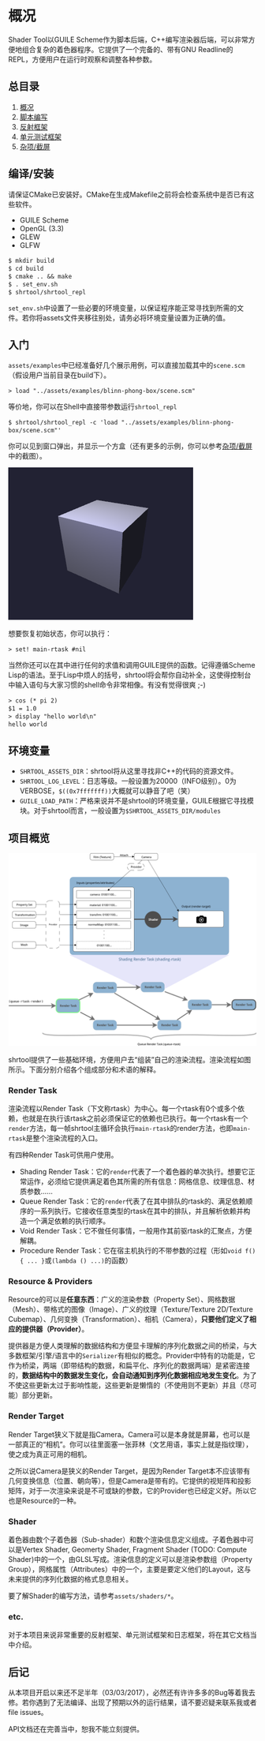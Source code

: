 # 概况

Shader Tool以GUILE Scheme作为脚本后端，C++编写渲染器后端，可以非常方便地组合复杂的着色器程序。它提供了一个完备的、带有GNU Readline的REPL，方便用户在运行时观察和调整各种参数。

## 总目录

1. [概况](README.md)
2. [脚本编写](scripting.md)
3. [反射框架](reflection.md)
4. [单元测试框架](unit-test.md)
5. [杂项/截屏](misc.md)

## 编译/安装

请保证CMake已安装好。CMake在生成Makefile之前将会检查系统中是否已有这些软件。

- GUILE Scheme
- OpenGL (3.3)
- GLEW
- GLFW

```
$ mkdir build
$ cd build
$ cmake .. && make
$ . set_env.sh
$ shrtool/shrtool_repl
```
`set_env.sh`中设置了一些必要的环境变量，以保证程序能正常寻找到所需的文件。若你将assets文件夹移往别处，请务必将环境变量设置为正确的值。

## 入门

`assets/examples`中已经准备好几个展示用例，可以直接加载其中的`scene.scm`（假设用户当前目录在build下）。

```
> load "../assets/examples/blinn-phong-box/scene.scm"
```

等价地，你可以在Shell中直接带参数运行`shrtool_repl`

```
$ shrtool/shrtool_repl -c 'load "../assets/examples/blinn-phong-box/scene.scm"'
```

你可以见到窗口弹出，并显示一个方盒（还有更多的示例，你可以参考[杂项/截屏](misc.md)中的截图）。

![example-1](../images/example-1.png)

想要恢复初始状态，你可以执行：

```
> set! main-rtask #nil
```

当然你还可以在其中进行任何的求值和调用GUILE提供的函数。记得遵循Scheme Lisp的语法。至于Lisp中烦人的括号，shrtool将会帮你自动补全，这使得控制台中输入语句与大家习惯的shell命令非常相像。有没有觉得很爽 ;-)

```
> cos (* pi 2)
$1 = 1.0
> display "hello world\n"
hello world
```

## 环境变量

- `SHRTOOL_ASSETS_DIR`：shrtool将从这里寻找非C++的代码的资源文件。
- `SHRTOOL_LOG_LEVEL`：日志等级。一般设置为20000（INFO级别）。0为VERBOSE，`$((0x7fffffff))`大概就可以静音了吧（笑）
- `GUILE_LOAD_PATH`：严格来说并不是shrtool的环境变量，GUILE根据它寻找模块。对于shrtool而言，一般设置为`$SHRTOOL_ASSETS_DIR/modules`

## 项目概览

![structure](../images/structure.png)

shrtool提供了一些基础环境，方便用户去“组装”自己的渲染流程。渲染流程如图所示。下面分别介绍各个组成部分和术语的解释。

### Render Task

渲染流程以Render Task（下文称rtask）为中心。每一个rtask有0个或多个依赖，也就是在执行该rtask之前必须保证它的依赖也已执行。每一个rtask有一个`render`方法，每一帧shrtool主循环会执行`main-rtask`的render方法，也即`main-rtask`是整个渲染流程的入口。

有四种Render Task可供用户使用。

- Shading Render Task：它的`render`代表了一个着色器的单次执行。想要它正常运作，必须给它提供满足着色其所需的所有信息：网格信息、纹理信息、材质参数……
- Queue Render Task：它的`render`代表了在其中排队的rtask的、满足依赖顺序的一系列执行。它接收任意类型的rtask在其中的排队，并且解析依赖并构造一个满足依赖的执行顺序。
- Void Render Task：它不做任何事情，一般用作其前驱rtask的汇聚点，方便解耦。
- Procedure Render Task：它在宿主机执行的不带参数的过程（形如`void f(){ ... }`或`(lambda () ...)`的函数）

### Resource & Providers

Resource的可以是**任意东西**：广义的渲染参数（Property Set）、网格数据（Mesh）、带格式的图像（Image）、广义的纹理（Texture/Texture 2D/Texture Cubemap）、几何变换（Transformation）、相机（Camera），**只要他们定义了相应的提供器（Provider）**。

提供器是方便人类理解的数据结构和方便显卡理解的序列化数据之间的桥梁，与大多数框架/引擎/语言中的`Serializer`有相似的概念。Provider中特有的功能是，它作为桥梁，两端（即带结构的数据，和扁平化、序列化的数据两端）是紧密连接的，**数据结构中的数据发生变化，会自动通知到序列化数据相应地发生变化**。为了不使这些更新太过于影响性能，这些更新是懒惰的（不使用则不更新）并且（尽可能）部分更新。

### Render Target

Render Target狭义下就是指Camera。Camera可以是本身就是屏幕，也可以是一部真正的“相机”。你可以往里面塞一张菲林（文艺用语，事实上就是指纹理），使之成为真正可用的相机。

之所以说Camera是狭义的Render Target，是因为Render Target本不应该带有几何变换信息（位置、朝向等），但是Camera是带有的。它提供的视矩阵和投影矩阵，对于一次渲染来说是不可或缺的参数，它的Provider也已经定义好。所以它也是Resource的一种。

### Shader

着色器由数个子着色器（Sub-shader）和数个渲染信息定义组成。子着色器中可以是Vertex Shader, Geomerty Shader, Fragment Shader (TODO: Compute Shader)中的一个，由GLSL写成。渲染信息的定义可以是渲染参数组（Property Group），网格属性（Attributes）中的一个，主要是要定义他们的Layout，这与未来提供的序列化数据的格式息息相关。

要了解Shader的编写方法，请参考`assets/shaders/*`。

### etc.

对于本项目来说非常重要的反射框架、单元测试框架和日志框架，将在其它文档当中介绍。

## 后记

从本项目开启以来还不足半年（03/03/2017），必然还有许许多多的Bug等着我去修。若你遇到了无法编译、出现了预期以外的运行结果，请不要迟疑来联系我或者file issues。

API文档还在完善当中，恕我不能立刻提供。

